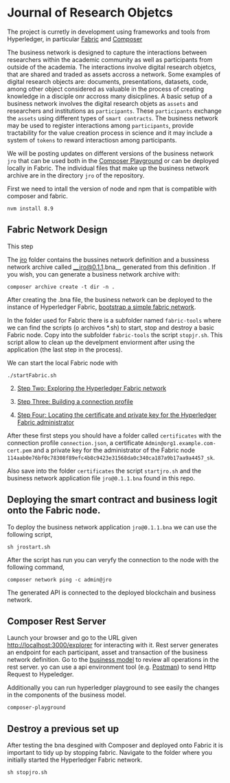 # Journal of Research Objetcs

The project is curretly in development using frameworks and tools from Hyperledger, in particular [Fabric](https://hyperledger-fabric.readthedocs.io/en/release-1.1/) and [Composer](https://hyperledger.github.io/composer/latest/introduction/introduction)  


The business network is designed to capture the interactions between researchers within the academic community as well as participants from outside of the academia. The interactions involve digital research objetcs, that are shared and traded as assets accross a network. Some examples of digital research objects are: documents, presentations, datasets, code, among other object considered as valuable in the process of creating knowledge in a disciple onr accross many disicplines. A basic setup of a business network involves the digital research objets as `assets` and researchers and institutions as `participants`. These `participants` exchange the `assets` using different types of `smart contracts`. The business network may be used to register interactions among `participants`, provide tractability for the value creation process in science and it may include a system of `tokens` to reward interactiosn among participants.     

We will be posting updates on different versions of the business network `jro` that can be used both in the [Composer Playground](https://composer-playground.mybluemix.net/) or can be deployed locally in Fabric. The individual files that make up the business network archive are in the directory `jro` of the repository.

First we need to intall the version of node and npm that is compatible with composer and fabric.
`````
nvm install 8.9
`````

## Fabric Network Design

This step

The [jro](https://github.com/Blockchain4openscience/CERVER_JRO/tree/master/jro) folder contains the bussines network definition and a bussiness network archive called __jro@0.1.1.bna__ generated from this definition . If you wish, you can generate a business network archive with:

```
composer archive create -t dir -n .
```

After creating the .bna file, the business network can be deployed to the instance of Hyperledger Fabric, [bootstrap a simple fabric network](https://hyperledger.github.io/composer/latest/tutorials/deploy-to-fabric-single-org).

In the folder used for Fabric there is a subfolder named `fabric-tools` where we can find the scripts (o archivos *.sh) to start, stop and destroy a basic Fabric node. Copy into the subfolder `fabric-tools` the script `stopjr.sh`. This script allow to clean up the develpment enviorment after using the application (the last step in the process).

We can start the local Fabric node with

`````
./startFabric.sh
`````

2. [Step Two: Exploring the Hyperledger Fabric network](https://hyperledger.github.io/composer/latest/tutorials/deploy-to-fabric-single-org)

3. [Step Three: Building a connection profile](https://hyperledger.github.io/composer/latest/tutorials/deploy-to-fabric-single-org)

4. [Step Four: Locating the certificate and private key for the Hyperledger Fabric administrator](https://hyperledger.github.io/composer/latest/tutorials/deploy-to-fabric-single-org)

After these first steps you should have a folder called `certificates` with the connection profile `connection.json`, a certificate `Admin@org1.example.com-cert.pem` and a private key for the administrator of the Fabric node `114aab0e76bf0c78308f89efc4b8c9423e31568da0c340ca187a9b17aa9a4457_sk`.

Also save into the folder `certificates` the script `startjro.sh` and the business network application file `jro@0.1.1.bna` found in this repo.


## Deploying the smart contract and business logit onto the Fabric node.

To deploy the business network application `jro@0.1.1.bna` we can use the following script,

`````
sh jrostart.sh
`````

After the script has run you can veryfy the connection to the node with the following command,

`````
composer network ping -c admin@jro
`````
The generated API is connected to the deployed blockchain and business network.

## Composer Rest Server

Launch your browser and go to the URL given [http://localhost:3000/explorer](http://localhost:3000/explorer) for interacting with it. Rest server generates an endpoint for each participant, asset and transaction of the business network definition. Go to the [business model](https://github.com/Blockchain4openscience/jroBna/tree/master/jro) to review all operations in the rest server. yo can use a api environment tool (e.g. [Postman](https://www.getpostman.com/)) to send Http Request to Hypeledger. 

Additionally you can run hyperledger playground to see easily the changes in the components of the business model. 

```
composer-playground
```

## Destroy a previous set up
After testing the bna desgined with Composer and deployed onto Fabric it is important to tidy up by stopping fabric. Navigate to the folder where you initially started the Hyperledger Fabric network.

`````
sh stopjro.sh
`````